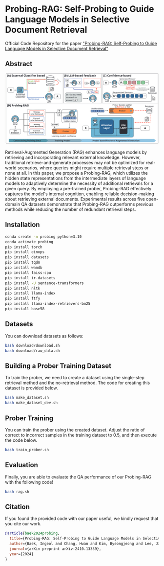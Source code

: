 # Probing-RAG: Self-Probing to Guide Language Models in Selective Document Retrieval

Official Code Repository for the paper ["Probing-RAG: Self-Probing to Guide Language Models in Selective Document Retrieval"](https://arxiv.org/abs/2410.13339)

## Abstract
<div align="center">
  <img alt="Probing-RAG Overview" src="./image/figure.png" width="800px">
</div>

Retrieval-Augmented Generation (RAG) enhances language models by retrieving and incorporating relevant external knowledge. However, traditional retrieve-and-generate processes may not be optimized for real-world scenarios, where queries might require multiple retrieval steps or none at all. In this paper, we propose a Probing-RAG, which utilizes the hidden state representations from the intermediate layers of language models to adaptively determine the necessity of additional retrievals for a given query. By employing a pre-trained prober, Probing-RAG effectively captures the model's internal cognition, enabling reliable decision-making about retrieving external documents. Experimental results across five open-domain QA datasets demonstrate that Probing-RAG outperforms previous methods while reducing the number of redundant retrieval steps.

## Installation
```bash
conda create -n probing python=3.10
conda activate probing
pip install torch
pip install einops
pip install datasets
pip install tqdm
pip install wandb
pip install faiss-cpu
pip install ir-datasets
pip install -U sentence-transformers
pip install nltk
pip install llama-index
pip install ftfy
pip install llama-index-retrievers-bm25
pip install base58
```
## Datasets
You can download datasets as follows:
```bash
bash download/download.sh
bash download/raw_data.sh
```

## Building a Prober Training Dataset

To train the prober, we need to create a dataset using the single-step retrieval method and the no-retrieval method. The code for creating this dataset is provided below.
```bash
bash make_dataset.sh
bash make_dataset_dev.sh
```

## Prober Training
You can train the prober using the created dataset. Adjust the ratio of correct to incorrect samples in the training dataset to 0.5, and then execute the code below.

```bash
bash train_prober.sh
```

## Evaluation
Finally, you are able to evaluate the QA performance of our Probing-RAG with the following code! 
```bash
bash rag.sh
```

## Citation
If you found the provided code with our paper useful, we kindly request that you cite our work.
```BibTex
@article{baek2024probing,
  title={Probing-RAG: Self-Probing to Guide Language Models in Selective Document Retrieval},
  author={Baek, Ingeol and Chang, Hwan and Kim, Byeongjeong and Lee, Jimin and Lee, Hwanhee},
  journal={arXiv preprint arXiv:2410.13339},
  year={2024}
}
```

